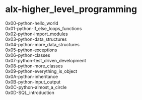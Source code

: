 # alx-higher_level_programming

0x00-python-hello_world <br>
0x01-python-if_else_loops_functions <br>
0x02-python-import_modules <br>
0x03-python-data_structures <br>
0x04-python-more_data_structures <br>
0x05-python-exceptions <br>
0x06-python-classes <br>
0x07-python-test_driven_development <br>
0x08-python-more_classes <br>
0x09-python-everything_is_object <br>
0x0A-python-inheritance <br>
0x0B-python-input_output <br>
0x0C-python-almost_a_circle <br>
0x0D-SQL_introduction <br>
